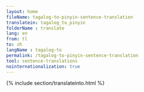 ```yaml
---
layout: home
fileName: tagalog-to-pinyin-sentence-translation
translatein: tagalog_to_pinyin
folderName : translate
lang: en
from: tl
to: zh
langName : tagalog-to
permalink: /tagalog-to-pinyin-sentence-translation
tool: sentence-translations
nointernationalization: true
---
```

{% include section/translateinto.html %}
